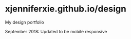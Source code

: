 # xjenniferxie.github.io/design

My design portfolio

September 2018: Updated to be mobile responsive